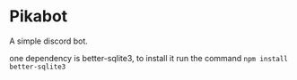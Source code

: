 # Pikabot
A simple discord bot.

one dependency is better-sqlite3, to install it run the command `npm install better-sqlite3`
